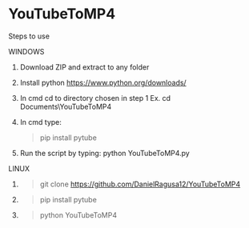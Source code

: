 # YouTubeToMP4

Steps to use

WINDOWS

1. Download ZIP and extract to any folder

2. Install python https://www.python.org/downloads/

3. In cmd cd to directory chosen in step 1   Ex. cd Documents\YouTubeToMP4

4. In cmd type:   
   >pip install pytube

5. Run the script by typing:   python YouTubeToMP4.py


LINUX

1. >git clone https://github.com/DanielRagusa12/YouTubeToMP4

2. >pip install pytube

3. >python YouTubeToMP4

